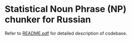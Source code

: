 # Statistical Noun Phrase (NP) chunker for Russian

Refer to [README.pdf](https://github.com/brozonoyer/NP-Chunker/blob/master/README.pdf) for detailed description of codebase.
